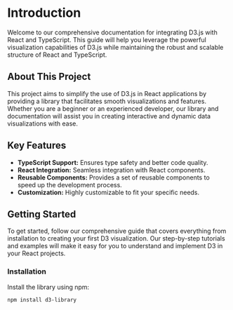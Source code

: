 
# Introduction

Welcome to our comprehensive documentation for integrating D3.js with React and TypeScript. This guide will help you leverage the powerful visualization capabilities of D3.js while maintaining the robust and scalable structure of React and TypeScript.

## About This Project

This project aims to simplify the use of D3.js in React applications by providing a library that facilitates smooth visualizations and features. Whether you are a beginner or an experienced developer, our library and documentation will assist you in creating interactive and dynamic data visualizations with ease.

## Key Features

- **TypeScript Support:** Ensures type safety and better code quality.
- **React Integration:** Seamless integration with React components.
- **Reusable Components:** Provides a set of reusable components to speed up the development process.
- **Customization:** Highly customizable to fit your specific needs.

## Getting Started

To get started, follow our comprehensive guide that covers everything from installation to creating your first D3 visualization. Our step-by-step tutorials and examples will make it easy for you to understand and implement D3 in your React projects.

### Installation

Install the library using npm:

```bash
npm install d3-library

```
